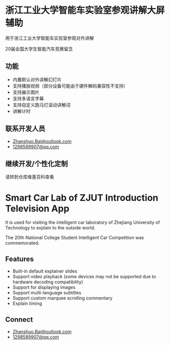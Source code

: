 # 浙江工业大学智能车实验室参观讲解大屏辅助

用于浙江工业大学智能车实验室参观对外讲解

20届全国大学生智能汽车竞赛留念

## 功能

- 内置默认对外讲解幻灯片
- 支持播放视频（部分设备可能由于硬件解码兼容性不支持）
- 支持展示图片
- 支持多语言字幕
- 支持自定义跑马灯滚动讲解词
- 讲解计时

## 联系开发人员

- Zhanshuo.Bai@outlook.com
- 1298589907@qq.com

## 继续开发/个性化定制

请转到仓库维基百科查看

# Smart Car Lab of ZJUT Introduction Television App

It is used for visiting the intelligent car laboratory of Zhejiang University of Technology to explain to the outside world.

The 20th National College Student Intelligent Car Competition was commemorated.

## Features

- Built-in default explainer slides
- Support video playback (some devices may not be supported due to hardware decoding compatibility)
- Support for displaying images
- Support multi-language subtitles
- Support custom marquee scrolling commentary
- Explain timing

## Connect

- Zhanshuo.Bai@outlook.com
- 1298589907@qq.com
